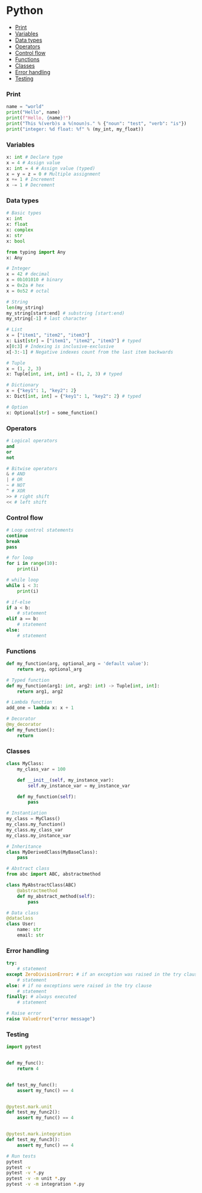 <!-- markdownlint-disable MD001 -->

# Python

- [Print](#print)
- [Variables](#variables)
- [Data types](#data-types)
- [Operators](#operators)
- [Control flow](#control-flow)
- [Functions](#functions)
- [Classes](#classes)
- [Error handling](#error-handling)
- [Testing](#testing)

### Print

```python
name = "world"
print("Hello", name)
print(f"Hello, {name}!")
print("This %(verb)s a %(noun)s." % {"noun": "test", "verb": "is"})
print("integer: %d float: %f" % (my_int, my_float))
```

### Variables

```python
x: int # Declare type
x = 4 # Assign value
x: int = 4 # Assign value (typed)
x = y = z = 0 # Multiple assignment
x += 1 # Increment
x -= 1 # Decrement
```

### Data types

```python
# Basic types
x: int
x: float
x: complex
x: str
x: bool

from typing import Any
x: Any

# Integer
x = 42 # decimal
x = 0b101010 # binary
x = 0x2a # hex
x = 0o52 # octal

# String
len(my_string)
my_string[start:end] # substring [start:end)
my_string[-1] # last character

# List
x = ["item1", "item2", "item3"]
x: List[str] = ["item1", "item2", "item3"] # typed
x[0:3] # Indexing is inclusive-exclusive
x[-3:-1] # Negative indexes count from the last item backwards

# Tuple
x = (1, 2, 3)
x: Tuple[int, int, int] = (1, 2, 3) # typed

# Dictionary
x = {"key1": 1, "key2": 2}
x: Dict[int, int] = {"key1": 1, "key2": 2} # typed

# Option
x: Optional[str] = some_function()
```

### Operators

``` python
# Logical operators
and
or
not

# Bitwise operators
& # AND
| # OR
~ # NOT
^ # XOR
>> # right shift
<< # left shift
```

### Control flow

```python
# Loop control statements
continue
break
pass

# for loop
for i in range(10):
    print(i)

# while loop
while i < 3:
    print(i)

# if-else
if a < b:
    # statement
elif a == b:
    # statement
else:
    # statement
```

### Functions

```python
def my_function(arg, optional_arg = 'default value'):
    return arg, optional_arg

# Typed function
def my_function(arg1: int, arg2: int) -> Tuple[int, int]:
    return arg1, arg2

# Lambda function
add_one = lambda x: x + 1

# Decorator
@my_decorator
def my_function():
    return
```

### Classes

```python
class MyClass:
    my_class_var = 100

    def __init__(self, my_instance_var):
        self.my_instance_var = my_instance_var

    def my_function(self):
        pass

# Instantiation
my_class = MyClass()
my_class.my_function()
my_class.my_class_var
my_class.my_instance_var

# Inheritance
class MyDerivedClass(MyBaseClass):
    pass

# Abstract class
from abc import ABC, abstractmethod

class MyAbstractClass(ABC)
    @abstractmethod
    def my_abstract_method(self):
        pass

# Data class
@dataclass
class User:
    name: str
    email: str
```

### Error handling

```python
try:
    # statement
except ZeroDivisionError: # if an exception was raised in the try clause
    # statement
else: # if no exceptions were raised in the try clause
    # statement
finally: # always executed
    # statement

# Raise error
raise ValueError("error message")
```

### Testing

``` python
import pytest


def my_func():
    return 4


def test_my_func():
    assert my_func() == 4


@pytest.mark.unit
def test_my_func2():
    assert my_func() == 4


@pytest.mark.integration
def test_my_func3():
    assert my_func() == 4

```

``` bash
# Run tests
pytest
pytest -v
pytest -v *.py
pytest -v -m unit *.py
pytest -v -m integration *.py
```
